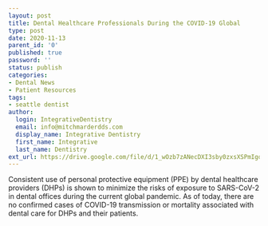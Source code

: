 ```yaml
---
layout: post
title: Dental Healthcare Professionals During the COVID-19 Global
type: post
date: 2020-11-13
parent_id: '0'
published: true
password: ''
status: publish
categories:
- Dental News
- Patient Resources
tags:
- seattle dentist
author:
  login: IntegrativeDentistry
  email: info@mitchmarderdds.com
  display_name: Integrative Dentistry
  first_name: Integrative
  last_name: Dentistry
ext_url: https://drive.google.com/file/d/1_wOzb7zANecDXI3sby0zxsXSPmIgoRet/view?usp=drivesdk
---
```

Consistent use of personal protective equipment (PPE) by dental healthcare providers (DHPs) is shown to minimize the risks of exposure to SARS-CoV-2 in dental offices during the current global pandemic. As of today, there are no confirmed cases of COVID-19 transmission or mortality associated with dental care for DHPs and their patients.